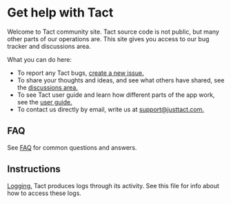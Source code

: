 # Get help with Tact

Welcome to Tact community site. Tact source code is not public, but many other parts of our operations are. This site gives you access to our bug tracker and discussions area.

What you can do here:

* To report any Tact bugs, [create a new issue.][new]
* To share your thoughts and ideas, and see what others have shared, see the [discussions area.][discussions]
* To see Tact user guide and learn how different parts of the app work, see the [user guide.][wiki]
* To contact us directly by email, write us at [support@justtact.com.][email]

## FAQ

See [FAQ](FAQ.md) for common questions and answers.

## Instructions

[Logging.](Logging.md) Tact produces logs through its activity. See this file for info about how to access these logs.

[new]: https://github.com/tact/public/issues/new/choose
[discussions]: https://github.com/tact/public/discussions
[wiki]: https://github.com/tact/public/wiki
[email]: mailto:support@justtact.com
